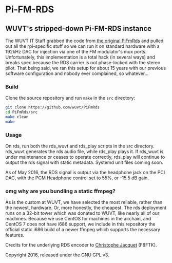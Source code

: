 Pi-FM-RDS
=========

## WUVT's stripped-down Pi-FM-RDS instance

The WUVT IT Staff grabbed the code from [the original PiFmRds](https://github.com/ChristopheJacquet/PiFmRds) and pulled out all the rpi-specific stuff so we can run it on standard hardware with a 192kHz DAC for injection via one of the FM modulator's mux ports. Unfortunately, this implementation is a total hack (in several ways) and breaks spec because the RDS carrier is not phase-locked with the stereo pilot. That being said, we ran this setup for about 15 years with our previous software configuration and nobody ever complained, so whatever...

### Build

Clone the source repository and run `make` in the `src` directory:

```bash
git clone https://github.com/wuvt/PiFmRds
cd PiFmRds/src
make clean
make
```

### Usage

On rds, run both the rds_wuvt and rds_play scripts in the src directory. rds_wuvt generates the rds audio file, while rds_play plays it. If rds_wuvt is under maintenance or ceases to operate correctly, rds_play will continue to output the rds signal with static metadata. Systemd unit files coming soon.

As of May 2016, the RDS signal is output via the headphone jack on the PCI DAC, with the PCM Headphone control set to 55%, or -15.5 dB gain.

### omg why are you bundling a static ffmpeg?

As is the custom at WUVT, we have selected the most reliable, rather than the newest, hardware. Or, more honestly, the cheapest. The rds deployment runs on a 32-bit tower which was donated to WUVT, like nearly all of our machines. Because we use CentOS for machines in the airchain, and CentOS 7 does not have i686 support, we include in this repository the official static i686 build of a newer ffmpeg which supports the necessary features.

Credits for the underlying RDS encoder to [Christophe Jacquet](http://www.jacquet80.eu/) (F8FTK).

Copyright 2016, released under the GNU GPL v3.

